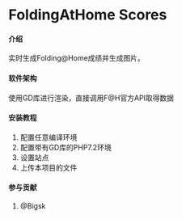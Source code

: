 # FoldingAtHome Scores

#### 介绍
实时生成Folding@Home成绩并生成图片。

#### 软件架构
使用GD库进行渲染，直接调用F@H官方API取得数据


#### 安装教程

1.  配置任意编译环境
2.  配置带有GD库的PHP7.2环境
3.  设置站点
4.  上传本项目的文件


#### 参与贡献

1.  @Bigsk 


